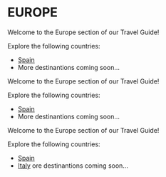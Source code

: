 # EUROPE

Welcome to the Europe section of our Travel Guide!

Explore the following countries:
- [Spain](Spain/README.md)
- More destinantions coming soon...

Welcome to the Europe section of our Travel Guide!

Explore the following countries:
- [Spain](Spain/README.md)
- More destinantions coming soon...

Welcome to the Europe section of our Travel Guide!

Explore the following countries:
- [Spain](Spain/README.md)
- [Italy](./italy/README.md)
ore destinantions coming soon...